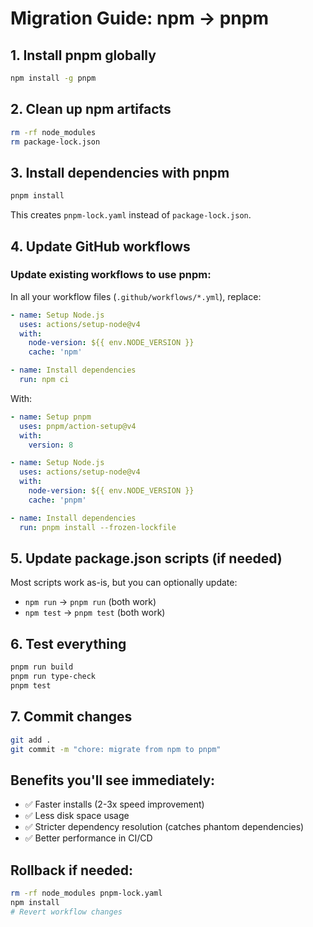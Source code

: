# Migration Guide: npm → pnpm

## 1. Install pnpm globally
```bash
npm install -g pnpm
```

## 2. Clean up npm artifacts
```bash
rm -rf node_modules
rm package-lock.json
```

## 3. Install dependencies with pnpm
```bash
pnpm install
```
This creates `pnpm-lock.yaml` instead of `package-lock.json`.

## 4. Update GitHub workflows

### Update existing workflows to use pnpm:
In all your workflow files (`.github/workflows/*.yml`), replace:
```yaml
- name: Setup Node.js
  uses: actions/setup-node@v4
  with:
    node-version: ${{ env.NODE_VERSION }}
    cache: 'npm'

- name: Install dependencies
  run: npm ci
```

With:
```yaml
- name: Setup pnpm
  uses: pnpm/action-setup@v4
  with:
    version: 8

- name: Setup Node.js
  uses: actions/setup-node@v4
  with:
    node-version: ${{ env.NODE_VERSION }}
    cache: 'pnpm'

- name: Install dependencies
  run: pnpm install --frozen-lockfile
```

## 5. Update package.json scripts (if needed)
Most scripts work as-is, but you can optionally update:
- `npm run` → `pnpm run` (both work)
- `npm test` → `pnpm test` (both work)

## 6. Test everything
```bash
pnpm run build
pnpm run type-check
pnpm test
```

## 7. Commit changes
```bash
git add .
git commit -m "chore: migrate from npm to pnpm"
```

## Benefits you'll see immediately:
- ✅ Faster installs (2-3x speed improvement)
- ✅ Less disk space usage
- ✅ Stricter dependency resolution (catches phantom dependencies)
- ✅ Better performance in CI/CD

## Rollback if needed:
```bash
rm -rf node_modules pnpm-lock.yaml
npm install
# Revert workflow changes
```
